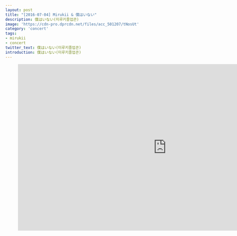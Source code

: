 ```yaml
---
layout: post
title: "[2016-07-04] Mirukii & 僕はいない"
description: 僕はいない(미루키졸업콘)
image: 'https://cdn-pro.dprcdn.net/files/acc_501207/tNosUt'
category: 'concert'
tags:
- mirukii
- concert
twitter_text: 僕はいない(미루키졸업콘)
introduction: 僕はいない(미루키졸업콘)
---
```

<figure class="video_container">
<iframe width="936" height="526" src="https://serviceapi.nmv.naver.com/flash/convertIframeTag.nhn?vid=481058CF0AD46E4AC5E9FE297E8A4C9500A8&outKey=V121047c6f37a1fc0647bd89fcd50f01c048b3a9521a09e66048ad89fcd50f01c048b" frameborder="no" scrolling="no"></iframe>
</figure>
